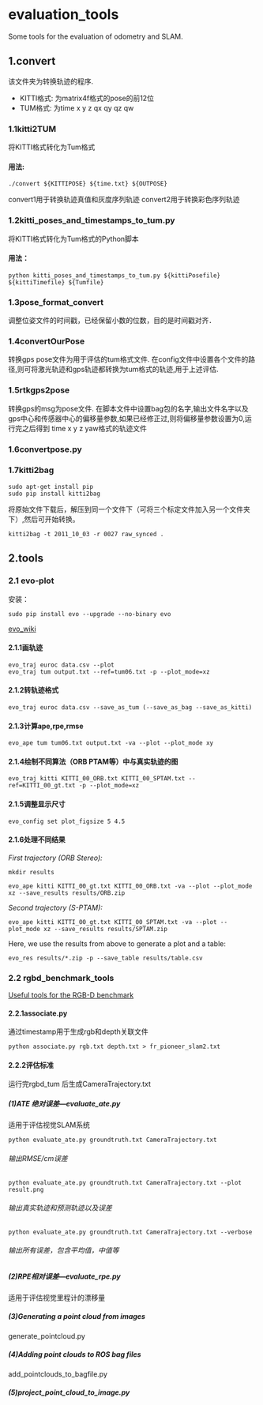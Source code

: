 # evaluation_tools
Some tools for the evaluation of odometry and SLAM.

## 1.convert
该文件夹为转换轨迹的程序.

- KITTI格式: 为matrix4f格式的pose的前12位
- TUM格式: 为time x y z qx qy qz qw

### 1.1kitti2TUM
将KITTI格式转化为Tum格式
#### 用法: 
```
./convert ${KITTIPOSE} ${time.txt} ${OUTPOSE}
```
convert1用于转换轨迹真值和灰度序列轨迹
convert2用于转换彩色序列轨迹
### 1.2kitti_poses_and_timestamps_to_tum.py
将KITTI格式转化为Tum格式的Python脚本
#### 用法：
```
python kitti_poses_and_timestamps_to_tum.py ${kittiPosefile} ${kittiTimefile} ${Tumfile}
```
### 1.3pose_format_convert
调整位姿文件的时间戳，已经保留小数的位数，目的是时间戳对齐．
### 1.4convertOurPose
转换gps pose文件为用于评估的tum格式文件. 在config文件中设置各个文件的路径,则可将激光轨迹和gps轨迹都转换为tum格式的轨迹,用于上述评估.
### 1.5rtkgps2pose
转换gps的msg为pose文件. 在脚本文件中设置bag包的名字,输出文件名字以及gps中心和传感器中心的偏移量参数,如果已经修正过,则将偏移量参数设置为0,运行完之后得到 time x y z yaw格式的轨迹文件
### 1.6convertpose.py
### 1.7kitti2bag
```
sudo apt-get install pip 
sudo pip install kitti2bag
```
将原始文件下载后，解压到同一个文件下（可将三个标定文件加入另一个文件夹下）,然后可开始转换。
```
kitti2bag -t 2011_10_03 -r 0027 raw_synced .
```

## 2.tools

### 2.1 evo-plot
安装：
```
sudo pip install evo --upgrade --no-binary evo
```
[evo_wiki](https://github.com/MichaelGrupp/evo/wiki)
#### 2.1.1画轨迹
```
evo_traj euroc data.csv --plot
evo_traj tum output.txt --ref=tum06.txt -p --plot_mode=xz
```
#### 2.1.2转轨迹格式
```
evo_traj euroc data.csv --save_as_tum (--save_as_bag --save_as_kitti)
```
#### 2.1.3计算ape,rpe,rmse
```
evo_ape tum tum06.txt output.txt -va --plot --plot_mode xy
```
#### 2.1.4绘制不同算法（ORB PTAM等）中与真实轨迹的图
```
evo_traj kitti KITTI_00_ORB.txt KITTI_00_SPTAM.txt --ref=KITTI_00_gt.txt -p --plot_mode=xz
```
#### 2.1.5调整显示尺寸
```
evo_config set plot_figsize 5 4.5
```
#### 2.1.6处理不同结果

*First trajectory (ORB Stereo):*

```
mkdir results

evo_ape kitti KITTI_00_gt.txt KITTI_00_ORB.txt -va --plot --plot_mode xz --save_results results/ORB.zip
```

*Second trajectory (S-PTAM):*

```
evo_ape kitti KITTI_00_gt.txt KITTI_00_SPTAM.txt -va --plot --plot_mode xz --save_results results/SPTAM.zip
```

Here, we use the results from above to generate a plot and a table:

```
evo_res results/*.zip -p --save_table results/table.csv
```

### 2.2 rgbd_benchmark_tools
[Useful tools for the RGB-D benchmark](https://vision.in.tum.de/data/datasets/rgbd-dataset/tools#evaluation)
#### 2.2.1associate.py
通过timestamp用于生成rgb和depth关联文件

```
python associate.py rgb.txt depth.txt > fr_pioneer_slam2.txt
```

#### 2.2.2评估标准
运行完rgbd_tum 后生成CameraTrajectory.txt

##### (1)ATE 绝对误差—evaluate_ate.py
适用于评估视觉SLAM系统
```
python evaluate_ate.py groundtruth.txt CameraTrajectory.txt
````
###### 输出RMSE/cm误差

```
python evaluate_ate.py groundtruth.txt CameraTrajectory.txt --plot result.png
````
###### 输出真实轨迹和预测轨迹以及误差
```
python evaluate_ate.py groundtruth.txt CameraTrajectory.txt --verbose
```
###### 输出所有误差，包含平均值，中值等

##### (2)RPE相对误差—evaluate_rpe.py
适用于评估视觉里程计的漂移量
##### (3)Generating a point cloud from images
generate_pointcloud.py
##### (4)Adding point clouds to ROS bag files
add_pointclouds_to_bagfile.py
##### (5)project_point_cloud_to_image.py
